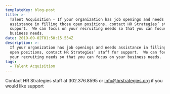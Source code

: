 ```yaml
---
templateKey: blog-post
title: >-
  Talent Acquisition - If your organization has job openings and needs
  assistance in filling those open positions, contact HR Strategies’ staff for
  support.  We can focus on your recruiting needs so that you can focus on your
  business needs.
date: 2019-09-02T01:50:15.534Z
description: >-
  If your organization has job openings and needs assistance in filling those
  open positions, contact HR Strategies’ staff for support.  We can focus on
  your recruiting needs so that you can focus on your business needs.
tags:
  - Talent Acquisition
---
```

Contact HR Strategies staff at 302.376.8595 or info@hrstrategies.org if you would like support
